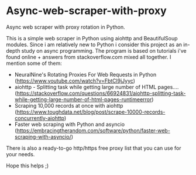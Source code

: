 #  Async-web-scraper-with-proxy

Async web scraper with proxy rotation in Python.

This is a simple web scraper in Python using aiohttp and BeautifulSoup modules.
Since i am relatively new to Python i consider this project as an in-depth study on async programming.
The program is based on tutorials i've found online + answers from stackoverflow.com mixed all together. 
I mention some of them:
- NeuralNine's Rotating Proxies For Web Requests in Python (https://www.youtube.com/watch?v=FbtCl9jJyyc)
- aiohttp - Splitting task while getting large number of HTML pages.... (https://stackoverflow.com/questions/66924831/aiohttp-splitting-task-while-getting-large-number-of-html-pages-runtimeerror)
- Scraping 10,000 records at once with aiohttp (https://www.toughdata.net/blog/post/scrape-10000-records-concurrently-aiohttp)
- Faster web scraping with Python and asyncio  (https://embracingtherandom.com/software/python/faster-web-scraping-with-asyncio/)

There is also a ready-to-go http/https free proxy list that you can use for your needs.

Hope this helps ;)
